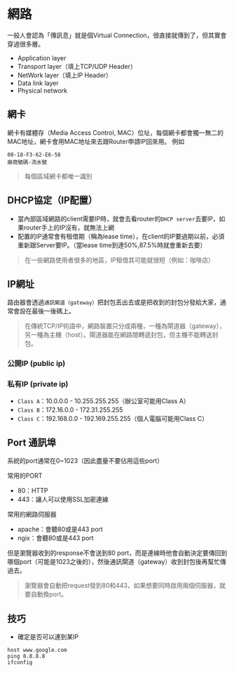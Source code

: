 # 網路

一般人會認為「傳訊息」就是個Virtual Connection，很直接就傳到了，但其實會穿過很多層。

- Application layer
- Transport layer（填上TCP/UDP Header）
- NetWork layer（填上IP Header）
- Data link layer
- Physical network


## 網卡

網卡有媒體存（Media Access Control, MAC）位址，每個網卡都會獨一無二的MAC地址，網卡會用MAC地址來去跟Router申請IP回來用。
例如
```
00-18-F3-62-E6-58
廠商號碼-流水號
```
> 每個區域網卡都唯一識別

## DHCP協定（IP配置）

- 當內部區域網路的client需要IP時，就會去看router的`DHCP server`去要IP，如果router手上的IP沒有，就無法上網
- 配置的IP通常會有租借期（稱為lease time），在client的IP要過期以前，必須重新跟Server要IP。（當lease time到達50%,87.5%時就會重新去要）

> 在一些網路使用者很多的地區，IP租借其可能就很短（例如：咖啡店）


## IP網址

路由器會透過`通訊閘道（gateway）`把封包丟出去或是把收到的封包分發給大家，通常會設在最後一後碼上。

>在傳統TCP/IP術語中，網路裝置只分成兩種，一種為閘道器（gateway），另一種為主機（host）。閘道器能在網路間轉遞封包，但主機不能轉送封包。

### 公開IP (public ip)

### 私有IP (private ip)

- `Class A`：10.0.0.0 - 10.255.255.255（辦公室可能用Class A）
- `Class B`：172.16.0.0 - 172.31.255.255
- `Class C`：192.168.0.0 - 192.169.255.255（個人電腦可能用Class C）

## Port 通訊埠

系統的port通常在0~1023（因此盡量不要佔用這些port）

常用的PORT
- 80：HTTP
- 443：讓人可以使用SSL加密連線

常用的網路伺服器
- apache：會聽80或是443 port 
- ngix：會聽80或是443 port 

但是瀏覽器收到的response不會送到80 port，而是連線時他會自動決定要傳回到哪個port（可能是1023之後的），然後通訊閘道（gateway）收到封包後再幫忙傳過去。

> 瀏覽器會自動把request發到80和443，如果想要同時啟用兩個伺服器，就要自動換port。

## 技巧
- 確定是否可以連到某IP
```
host www.google.com
ping 8.8.8.8
ifconfig 
```